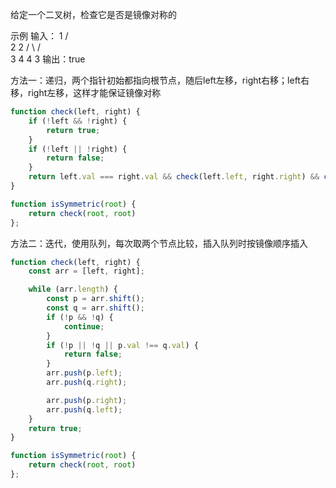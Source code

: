 给定一个二叉树，检查它是否是镜像对称的

示例
输入：
    1
   / \
  2   2
 / \ / \
3  4 4  3
输出：true

方法一：递归，两个指针初始都指向根节点，随后left左移，right右移；left右移，right左移，这样才能保证镜像对称

```js
function check(left, right) {
    if (!left && !right) {
        return true;
    }
    if (!left || !right) {
        return false;
    }
    return left.val === right.val && check(left.left, right.right) && check(left.right, right.left);
}

function isSymmetric(root) {
    return check(root, root)
};
```

方法二：迭代，使用队列，每次取两个节点比较，插入队列时按镜像顺序插入

```js
function check(left, right) {
    const arr = [left, right];

    while (arr.length) {
        const p = arr.shift();
        const q = arr.shift();
        if (!p && !q) {
            continue;
        }
        if (!p || !q || p.val !== q.val) {
            return false;
        }
        arr.push(p.left);
        arr.push(q.right);

        arr.push(p.right);
        arr.push(q.left);
    }
    return true;
}

function isSymmetric(root) {
    return check(root, root)
};
```